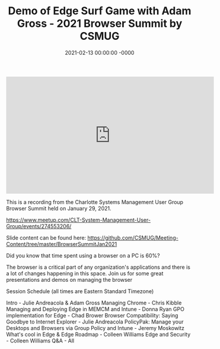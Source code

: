 ﻿---
layout: post
title: "Demo of Edge Surf Game with Adam Gross - 2021 Browser Summit by CSMUG"
date: 2021-02-13 00:00:00 -0000
categories:
---

<iframe loading="lazy" width="560" height="315" src="https://www.youtube.com/embed/hI2j_Ijx_Zc" title="YouTube video player" frameborder="0" allow="accelerometer; autoplay; clipboard-write; encrypted-media; gyroscope; picture-in-picture" allowfullscreen></iframe>

This is a recording from the Charlotte Systems Management User Group Browser Summit held on January 29, 2021.

https://www.meetup.com/CLT-System-Management-User-Group/events/274553206/

Slide content can be found here: https://github.com/CSMUG/Meeting-Content/tree/master/BrowserSummitJan2021

Did you know that time spent using a browser on a PC is 60%?

The browser is a critical part of any organization's applications and there is a lot of changes happening in this space. Join us for some great presentations and demos on managing the browser

Session Schedule (all times are Eastern Standard Timezone)

Intro - Julie Andreacola & Adam Gross
Managing Chrome - Chris Kibble
Managing and Deploying Edge in MEMCM and Intune - Donna Ryan
GPO implementation for Edge - Chad Brower
Browser Compatibility: Saying Goodbye to Internet Explorer - Julie Andreacola
PolicyPak: Manage your Desktops and Browsers via Group Policy and Intune - Jeremy Moskowitz
What's cool in Edge & Edge Roadmap - Colleen Williams
Edge and Security - Colleen Williams
Q&A - All
